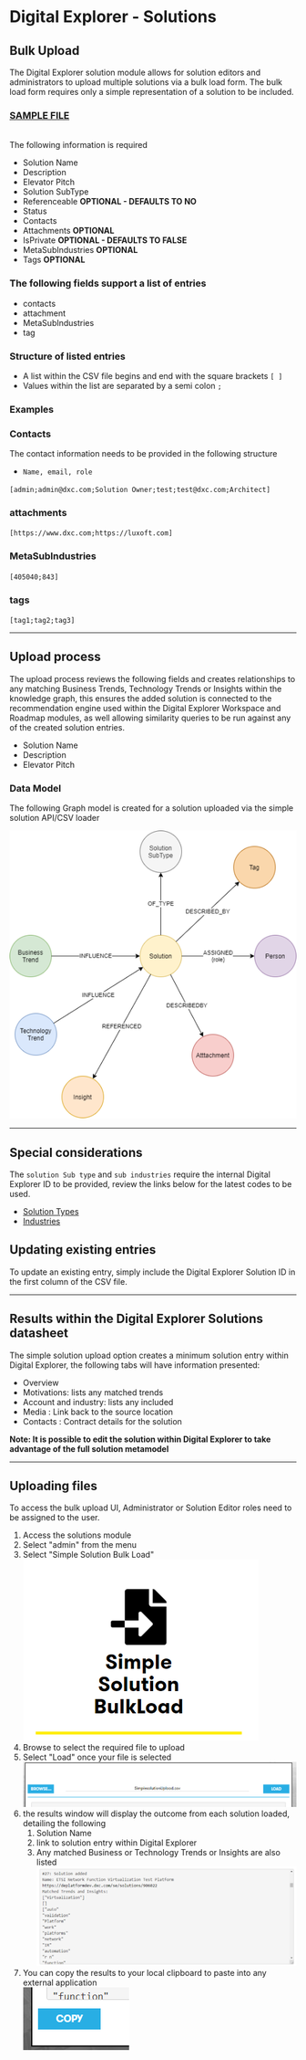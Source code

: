 # Digital Explorer - Solutions
## Bulk Upload

The Digital Explorer solution module allows for solution editors and administrators to upload multiple solutions via a bulk load form.  The bulk load form requires only a simple representation of a solution to be included.<br>


### [SAMPLE FILE](sample.csv)

<br>
The following information is required

- Solution Name
- Description
- Elevator Pitch	
- Solution SubType	
- Referenceable	**OPTIONAL - DEFAULTS TO NO**
- Status	
- Contacts	
- Attachments **OPTIONAL**
- IsPrivate **OPTIONAL - DEFAULTS TO FALSE**
- MetaSubIndustries	 **OPTIONAL**
- Tags **OPTIONAL**


### The following fields support a list of entries

- contacts
- attachment
- MetaSubIndustries
- tag
 
### Structure of listed entries

- A list within the CSV file begins and end with the square brackets `[ ]`
- Values within the list are separated by a semi colon `;`


### Examples

### Contacts

The contact information needs to be provided in the following structure

- `Name, email, role`

`[admin;admin@dxc.com;Solution Owner;test;test@dxc.com;Architect]`

### attachments

`[https://www.dxc.com;https://luxoft.com]`

### MetaSubIndustries

`[405040;843]`


### tags

`[tag1;tag2;tag3]`


---

## Upload process

The upload process reviews the following fields and creates relationships to any matching Business Trends, Technology Trends or Insights within the knowledge graph, this ensures the added solution is connected to the recommendation engine used within the Digital Explorer Workspace and Roadmap modules, as well allowing similarity queries to be run against any of the created solution entries.

- Solution Name
- Description
- Elevator Pitch	

### Data Model

The following Graph model is created for a solution uploaded via the simple solution API/CSV loader

![image](images/model.png)<br>

---

## Special considerations

The `solution Sub type` and `sub industries` require the internal Digital Explorer ID to be provided, review the links below for the latest codes to be used.

- [Solution Types](SolutionTypes.md)
- [Industries](Industries.md)


## Updating existing entries

To update an existing entry, simply include the Digital Explorer Solution ID in the first column of the CSV file.

---

## Results within the Digital Explorer Solutions datasheet

The simple solution upload option creates a minimum solution entry within Digital Explorer,  the following tabs will have information presented:

- Overview
- Motivations: lists any matched trends
- Account and industry: lists any included 
- Media : Link back to the source location
- Contacts : Contract details for the solution


**Note: It is possible to edit the solution within Digital Explorer to take advantage of the full solution metamodel**

---

## Uploading files

To access the bulk upload UI, Administrator or Solution Editor roles need to be assigned to the user.

1. Access the solutions module
2. Select "admin" from the menu
3. Select "Simple Solution Bulk Load"<br>
![image](images/bulkUpload.png)<br>
1. Browse to select the required file to upload
2. Select "Load" once your file is selected<br>
![image](images/bulkUploadUILoad.png)<br>
6. the results window will display the outcome from each solution loaded, detailing the following
   1. Solution Name
   2. link to solution entry within Digital Explorer
   3. Any matched Business or Technology Trends or Insights are also listed<br>
   ![image](images/bulkUploadUIResults.png)<br>
7. You can copy the results to your local clipboard to paste into any external application<br>
![image](images/bulkUploadCopytoClipBoard.png)<br>
